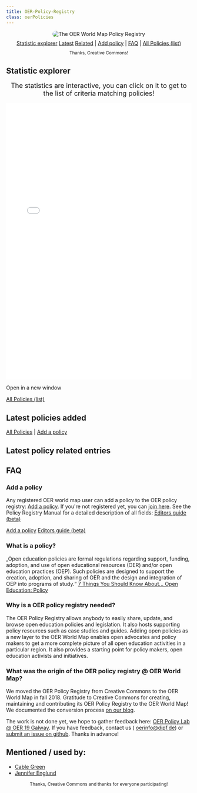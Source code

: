 ```yaml
---
title: OER-Policy-Registry
class: oerPolicies
---
```


<div style="width:100%;text-align:center;">
<img style="width:auto;margin:0 auto;border:0px solid transparent;border-radius:10px;" src="/assets/images/oer_policy_registry_v01.png" title="The OER World Map Policy Registry">
</div>

<div style="width:100%;text-align:center;margin-top:8px;"><a class="btn" href="#statistic-explorer"><i class="fa fa-pie-chart" aria-hidden="true"></i> Statistic explorer</a> <a class="btn" href="#latest-policies-added">Latest</a> <a class="btn" href="#latest-policy-related-entries">Related</a> | <a class="btn" href="#add-a-policy"><i class="fa fa-plus-square-o" aria-hidden="true"></i> Add policy</a> | <a class="btn" href="#faq">FAQ</a> | <a class="btn" href="/resource/?filter.about.%40type=Policy&size=20" target="_blank"><i class="fa fa-external-link" aria-hidden="true"></i> All Policies (list)</a></div>

<div style="text-align:center;font-size:12px;margin-bottom:0px;margin-top:10px;"><i class="fa fa-heart" aria-hidden="true"></i> Thanks, Creative Commons!</div>

## Statistic explorer

<div style="font-size:18px; text-align:center;margin-bottom:15px;"><i class="fa fa-hand-pointer-o" aria-hidden="true"></i> The statistics are interactive, you can click on it to get to the list of criteria matching policies!</div>

<iframe
  src="/kibana/app/kibana#/dashboard/3f24aa90-e370-11e8-bc1a-bd36147d8400?embed=true&_g=()"
  data-scope="filter.about.@type=Policy"
  height="750"
  width="800"
  style="border:0; width: 100%; margin: 0 auto;"
></iframe> 

<a data-inject-newwindowlink> Open in a new window </a>

<a class="btn" href="/resource/?filter.about.%40type=Policy&size=20" target="_blank"><i class="fa fa-external-link" aria-hidden="true"></i> All Policies (list)</a>

## Latest policies added

<div data-inject-feed>
</div>

<a class="btn" href="/resource/?filter.about.%40type=Policy&size=20" target="_blank"><i class="fa fa-external-link" aria-hidden="true"></i> All Policies</a> | <a class="btn" href="#add-a-policy" target="_blank"><i class="fa fa-plus-square-o" aria-hidden="true"></i> Add a policy</a>

## Latest policy related entries

<div data-inject-policy-related>
</div>

<div style="display:none;"><a class="btn" href="" target="_blank">All related entries (list)</a></div>

## FAQ

### Add a policy

Any registered OER world map user can add a policy to the OER policy registry: <a href="/resource/?add=Policy" target="_blank">Add a policy</a>. If you're not registered yet, you can <a href="https://oerworldmap.org/user/register" target="_blank">join here</a>. See the Policy Registry Manual for a detailed description of all fields: <a href="https://kurzelinks.de/yuge" target="_blank">Editors guide (beta)</a>

<a href="/resource/?add=Policy" class="btn" target="_blank"><i class="fa fa-plus-square-o" aria-hidden="true"></i> Add a policy</a> <a href="https://kurzelinks.de/yuge" target="_blank" class="btn"><i class="fa fa-book" aria-hidden="true"></i> Editors guide (beta)</a>

### What is a policy?

„Open education policies are formal regulations regarding support, funding, adoption, and use of open educational resources (OER) and/or open education practices (OEP). Such policies are designed to support the creation, adoption, and sharing of OER and the design and integration of OEP into programs of study.“ [7 Things You Should Know About... Open Education: Policy](https://library.educause.edu/resources/2018/8/7-things-you-should-know-about-open-education-policies)

### Why is a OER policy registry needed?

The OER Policy Registry allows anybody to easily share, update, and browse open education policies and legislation. It also hosts supporting policy resources such as case studies and guides. Adding open policies as a new layer to the OER World Map enables open advocates and policy makers to get a more complete picture of all open education activities in a particular region. It also provides a starting point for policy makers, open education activists and initiatives.

### What was the origin of the OER policy registry @ OER World Map?

We moved the OER Policy Registry from Creative Commons to the OER World Map in fall 2018. Gratitude to Creative Commons for creating, maintaining and contributing its OER Policy Registry to the OER World Map! We documented the conversion process [on our blog](https://oerworldmap.wordpress.com/2018/10/11/moving-the-oer-policy-registry-to-the-oer-world-map).

The work is not done yet, we hope to gather feedback here: [OER Policy Lab @ OER 19 Galway](https://oerworldmap.wordpress.com/2019/01/22/save-the-date-oer-policy-lab-oer19/). If you have feedback, contact us ( oerinfo@dipf.de) or [submit an issue on github](https://github.com/hbz/oerworldmap/issues). Thanks in advance!

## Mentioned / used by:

* [Cable Green](https://twitter.com/cgreen/status/1070343155000709120)
* [Jennifer Englund](https://twitter.com/jmenglund03/status/1070334983624146944)

<div style="text-align:center;font-size:12px;margin-bottom:0px;margin-top:10px;"><i class="fa fa-heart" aria-hidden="true"></i> Thanks, Creative Commons and thanks for everyone participating!</div>
